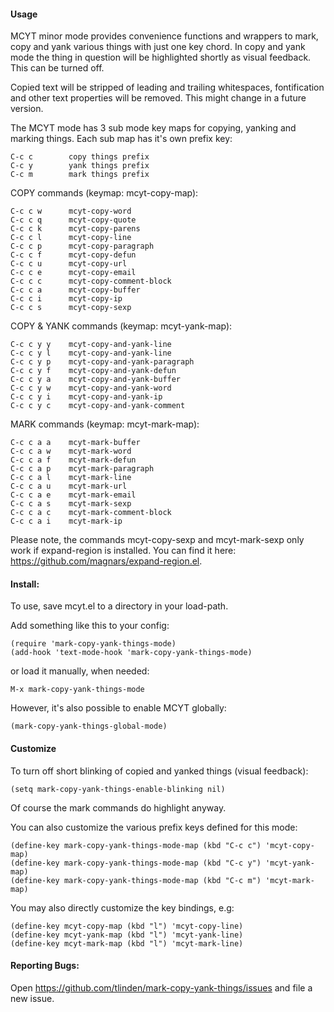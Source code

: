 #### Usage

MCYT  minor mode  provides  convenience functions  and wrappers  to
mark, copy and yank various things with just one key chord. In copy
and yank mode the thing in  question will be highlighted shortly as
visual feedback. This can be turned off.

Copied text will  be stripped of leading  and trailing whitespaces,
fontification and other text properties will be removed. This might
change in a future version.

The MCYT  mode has  3 sub  mode key maps  for copying,  yanking and
marking things. Each sub map has it's own prefix key:

    C-c c        copy things prefix
    C-c y        yank things prefix
    C-c m        mark things prefix

COPY commands (keymap: mcyt-copy-map):

    C-c c w      mcyt-copy-word 
    C-c c q      mcyt-copy-quote 
    C-c c k      mcyt-copy-parens 
    C-c c l      mcyt-copy-line 
    C-c c p      mcyt-copy-paragraph 
    C-c c f      mcyt-copy-defun 
    C-c c u      mcyt-copy-url 
    C-c c e      mcyt-copy-email 
    C-c c c      mcyt-copy-comment-block 
    C-c c a      mcyt-copy-buffer 
    C-c c i      mcyt-copy-ip 
    C-c c s      mcyt-copy-sexp

COPY & YANK commands (keymap: mcyt-yank-map):

    C-c c y y    mcyt-copy-and-yank-line
    C-c c y l    mcyt-copy-and-yank-line
    C-c c y p    mcyt-copy-and-yank-paragraph
    C-c c y f    mcyt-copy-and-yank-defun
    C-c c y a    mcyt-copy-and-yank-buffer
    C-c c y w    mcyt-copy-and-yank-word
    C-c c y i    mcyt-copy-and-yank-ip
    C-c c y c    mcyt-copy-and-yank-comment

MARK commands (keymap: mcyt-mark-map):

    C-c c a a    mcyt-mark-buffer 
    C-c c a w    mcyt-mark-word 
    C-c c a f    mcyt-mark-defun 
    C-c c a p    mcyt-mark-paragraph 
    C-c c a l    mcyt-mark-line 
    C-c c a u    mcyt-mark-url 
    C-c c a e    mcyt-mark-email 
    C-c c a s    mcyt-mark-sexp 
    C-c c a c    mcyt-mark-comment-block 
    C-c c a i    mcyt-mark-ip 

Please note,  the commands  mcyt-copy-sexp and  mcyt-mark-sexp only
work  if  expand-region  is  installed.   You  can  find  it  here:
https://github.com/magnars/expand-region.el.

#### Install:

To use, save mcyt.el to a directory in your load-path.

Add something like this to your config:

    (require 'mark-copy-yank-things-mode)
    (add-hook 'text-mode-hook 'mark-copy-yank-things-mode)

or load it manually, when needed:

    M-x mark-copy-yank-things-mode

However, it's also possible to enable MCYT globally:

    (mark-copy-yank-things-global-mode)

#### Customize

To turn off short blinking of copied and yanked things (visual feedback):

    (setq mark-copy-yank-things-enable-blinking nil)

Of course the mark commands do highlight anyway.

You can also customize the various prefix keys defined for this mode:

    (define-key mark-copy-yank-things-mode-map (kbd "C-c c") 'mcyt-copy-map)
    (define-key mark-copy-yank-things-mode-map (kbd "C-c y") 'mcyt-yank-map)
    (define-key mark-copy-yank-things-mode-map (kbd "C-c m") 'mcyt-mark-map)

You may also directly customize the key bindings, e.g:

    (define-key mcyt-copy-map (kbd "l") 'mcyt-copy-line)
    (define-key mcyt-yank-map (kbd "l") 'mcyt-yank-line)
    (define-key mcyt-mark-map (kbd "l") 'mcyt-mark-line)

#### Reporting Bugs:

Open   https://github.com/tlinden/mark-copy-yank-things/issues  and
file a new issue.
